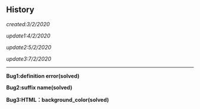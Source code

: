 ## History
*created:3/2/2020*

*update1:4/2/2020*

*update2:5/2/2020*

*update3:7/2/2020*
***
__Bug1:definition error(solved)__

__Bug2:suffix name(solved)__

__Bug3:HTML：background_color(solved)__
